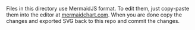 Files in this directory use MermaidJS format. To edit them, just copy-paste them into the editor at [mermaidchart.com](mermaidchart.com). When you are done copy the changes and exported SVG back to this repo and commit the changes.